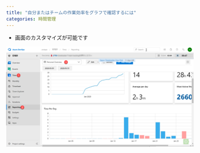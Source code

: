 ```yaml
---
title: "自分またはチームの作業効率をグラフで確認するには"
categories: 時間管理
---
```


- 画面のカスタマイズが可能です

![](../assets/images/2020-02-11-10-20-10.png)
